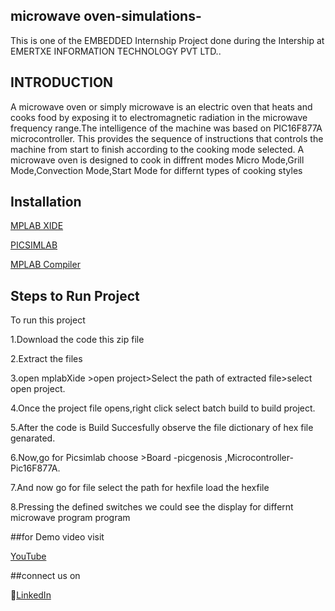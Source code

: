 ## microwave oven-simulations-
This is one of the EMBEDDED Internship Project done during the Intership at EMERTXE INFORMATION TECHNOLOGY PVT LTD..

## INTRODUCTION
A microwave oven or simply microwave is an electric oven that heats and
cooks food by exposing it to electromagnetic radiation in the microwave
frequency range.The intelligence of the machine was based on PIC16F877A microcontroller. This provides the sequence of instructions that controls the machine from start to finish according to the cooking mode selected. A microwave oven is  designed to cook in diffrent modes Micro Mode,Grill Mode,Convection Mode,Start Mode for differnt types of cooking styles

## Installation
[MPLAB XIDE](https://www.microchip.com/en-us/development-tools-tools-and-software/mplab-x-ide?gclid=Cj0KCQjwtrSLBhCLARIsACh6Rmj98yI7_Y5H--lwe8m4DN3FVB0o-k4u7y-e0-T-w_9Cct4qIL2pq20aAkIFEALw_wcB#tabs)

[PICSIMLAB](https://sourceforge.net/projects/picsim/)

[MPLAB Compiler](https://www.microchip.com/en-us/development-tools-tools-and-software/mplab-xc-compilers?gclid=Cj0KCQjwtrSLBhCLARIsACh6Rmj-KmEgeZLWYdpD2qr2bs3wJx5kiOpLbDUEuGerZoyp6GZ4tR-WrMQaAltBEALw_wcB)

## Steps to Run Project

To run this project

1.Download the code this zip file

2.Extract the files

3.open mplabXide >open project>Select the path of extracted file>select open project.

4.Once the project file opens,right click select batch build to build project.

5.After the code is Build Succesfully observe the file dictionary of hex file genarated.

6.Now,go for Picsimlab choose >Board -picgenosis ,Microcontroller-Pic16F877A.

7.And now go for file select the path for hexfile load the hexfile

8.Pressing the defined switches we could see the display for differnt microwave program program


##for Demo video visit 

[YouTube](https://youtu.be/u7dgGVdA9W8?si=1TsKgFWrC04wdhtm)

##connect us on 

🔗[LinkedIn](www.linkedin.com/in/abhishekmalviya-)
